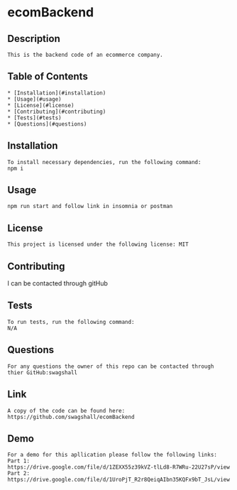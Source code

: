 # ecomBackend


  ## Description
    This is the backend code of an ecommerce company. 

  ## Table of Contents
    * [Installation](#installation)
    * [Usage](#usage)
    * [License](#license)
    * [Contributing](#contributing)
    * [Tests](#tests)
    * [Questions](#questions)
  
  ## Installation 
    To install necessary dependencies, run the following command: 
    npm i

   
  ## Usage
    npm run start and follow link in insomnia or postman

  ## License
    
    This project is licensed under the following license: MIT

  ## Contributing 
   I can be contacted through gitHub

  ## Tests 
    To run tests, run the following command:
    N/A

  ## Questions 
    For any questions the owner of this repo can be contacted through thier GitHub:swagshall 

  ## Link
    A copy of the code can be found here: https://github.com/swagshall/ecomBackend

  ## Demo
    For a demo for this apllication please follow the following links:
    Part 1:
    https://drive.google.com/file/d/1ZEXX55z39kVZ-tlLd8-R7WRu-22U27sP/view
    Part 2:
    https://drive.google.com/file/d/1UroPjT_R2r8QeiqAIbn35KQFx9bT_JsL/view
  


